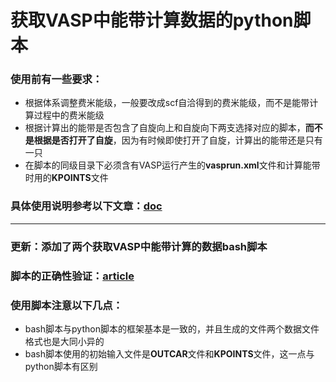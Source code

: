 # 获取VASP中能带计算数据的python脚本
### 使用前有一些要求：
- 根据体系调整费米能级，一般要改成scf自洽得到的费米能级，而不是能带计算过程中的费米能级
- 根据计算出的能带是否包含了自旋向上和自旋向下两支选择对应的脚本，**而不是根据是否打开了自旋**，因为有时候即使打开了自旋，计算出的能带还是只有一只
- 在脚本的同级目录下必须含有VASP运行产生的**vasprun.xml**文件和计算能带时用的**KPOINTS**文件
### 具体使用说明参考以下文章：[doc](https://www.jun997.xyz/2022/04/18/4ea3d8ef74d8.html)
---
### 更新：添加了两个获取VASP中能带计算的数据bash脚本
### 脚本的正确性验证：[article](https://www.jun997.xyz/2022/04/19/61701185fd17.html)
### 使用脚本注意以下几点：
- bash脚本与python脚本的框架基本是一致的，并且生成的文件两个数据文件格式也是大同小异的
- bash脚本使用的初始输入文件是**OUTCAR**文件和**KPOINTS**文件，这一点与python脚本有区别

